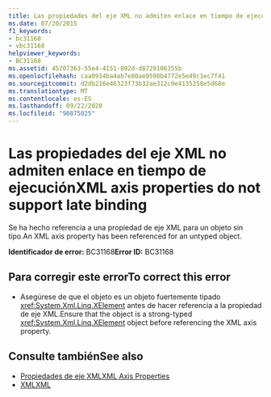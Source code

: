 ```yaml
---
title: Las propiedades del eje XML no admiten enlace en tiempo de ejecución
ms.date: 07/20/2015
f1_keywords:
- bc31168
- vbc31168
helpviewer_keywords:
- BC31168
ms.assetid: 45707363-55e4-4151-892d-d8729106355b
ms.openlocfilehash: caa0934ba4ab7e80ae9598b4772e5e49c1ec7f41
ms.sourcegitcommit: d2db216e46323f73b32ae312c9e4135258e5d68e
ms.translationtype: MT
ms.contentlocale: es-ES
ms.lasthandoff: 09/22/2020
ms.locfileid: "90875025"
---
```

# <a name="xml-axis-properties-do-not-support-late-binding"></a><span data-ttu-id="9e3ba-102">Las propiedades del eje XML no admiten enlace en tiempo de ejecución</span><span class="sxs-lookup"><span data-stu-id="9e3ba-102">XML axis properties do not support late binding</span></span>

<span data-ttu-id="9e3ba-103">Se ha hecho referencia a una propiedad de eje XML para un objeto sin tipo.</span><span class="sxs-lookup"><span data-stu-id="9e3ba-103">An XML axis property has been referenced for an untyped object.</span></span>  
  
 <span data-ttu-id="9e3ba-104">**Identificador de error:** BC31168</span><span class="sxs-lookup"><span data-stu-id="9e3ba-104">**Error ID:** BC31168</span></span>  
  
## <a name="to-correct-this-error"></a><span data-ttu-id="9e3ba-105">Para corregir este error</span><span class="sxs-lookup"><span data-stu-id="9e3ba-105">To correct this error</span></span>  
  
- <span data-ttu-id="9e3ba-106">Asegúrese de que el objeto es un objeto fuertemente tipado <xref:System.Xml.Linq.XElement> antes de hacer referencia a la propiedad de eje XML.</span><span class="sxs-lookup"><span data-stu-id="9e3ba-106">Ensure that the object is a strong-typed <xref:System.Xml.Linq.XElement> object before referencing the XML axis property.</span></span>  
  
## <a name="see-also"></a><span data-ttu-id="9e3ba-107">Consulte también</span><span class="sxs-lookup"><span data-stu-id="9e3ba-107">See also</span></span>

- [<span data-ttu-id="9e3ba-108">Propiedades de eje XML</span><span class="sxs-lookup"><span data-stu-id="9e3ba-108">XML Axis Properties</span></span>](../xml-axis/index.md)
- [<span data-ttu-id="9e3ba-109">XML</span><span class="sxs-lookup"><span data-stu-id="9e3ba-109">XML</span></span>](../../programming-guide/language-features/xml/index.md)
